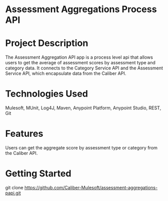 # Assessment Aggregations Process API

# Project Description
The Assessment Aggregation API app is a process level api that allows users to get the average of assessment scores by assessment type and category data. It connects to the Category Service API and the Assessment Service API, which encapsulate data from the Caliber API.

# Technologies Used
Mulesoft, MUnit, Log4J, Maven, Anypoint Platform, Anypoint Studio, REST, Git

# Features
Users can get the aggregate score by assessment type or category from the Caliber API.

# Getting Started
git clone https://github.com/Caliber-Mulesoft/assessment-aggregations-papi.git

